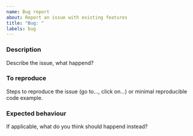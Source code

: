 ```yaml
---
name: Bug report
about: Report an issue with existing features
title: "Bug: "
labels: bug
---
```


### Description
Describe the issue, what happend?

### To reproduce
Steps to reproduce the issue (go to..., click on...) or minimal reproducible code example.

### Expected behaviour
If applicable, what do you think should happend instead?
